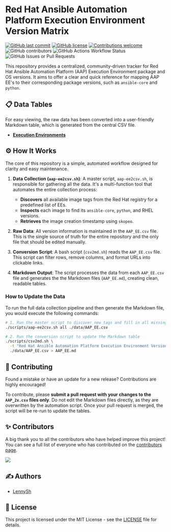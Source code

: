 # Red Hat Ansible Automation Platform Execution Environment Version Matrix

[![GitHub last commit](https://img.shields.io/github/last-commit/lennysh/aap-ee-version-matrix.svg)](https://github.com/lennysh/aap-ee-version-matrix/commits/main) [![GitHub license](https://img.shields.io/github/license/lennysh/aap-ee-version-matrix.svg)](https://github.com/lennysh/aap-ee-version-matrix/blob/main/LICENSE) [![Contributions welcome](https://img.shields.io/badge/contributions-welcome-brightgreen.svg)](https://github.com/lennysh/aap-ee-version-matrix/pulls) ![GitHub contributors](https://img.shields.io/github/contributors/lennysh/aap-ee-version-matrix) ![GitHub Actions Workflow Status](https://img.shields.io/github/actions/workflow/status/lennysh/aap-ee-version-matrix/update-md-table.yml) ![GitHub Issues or Pull Requests](https://img.shields.io/github/issues/lennysh/aap-ee-version-matrix)

This repository provides a centralized, community-driven tracker for Red Hat Ansible Automation Platform (AAP) Execution Environment package and OS versions. It aims to offer a clear and quick reference for mapping AAP EE's to their corresponding package versions, such as `ansible-core` and `python`.

## 📋 Data Tables

For easy viewing, the raw data has been converted into a user-friendly Markdown table, which is generated from the central CSV file.

* [**Execution Environments**](./AAP_EE.md)

## ⚙️ How It Works

The core of this repository is a simple, automated workflow designed for clarity and easy maintenance.

1.  **Data Collection (`aap-ee2csv.sh`)**: A master script, `aap-ee2csv.sh`, is responsible for gathering all the data. It's a multi-function tool that automates the entire collection process:
    * **Discovers** all available image tags from the Red Hat registry for a predefined list of EEs.
    * **Inspects** each image to find its `ansible-core`, `python`, and RHEL versions.
    * **Retrieves** the image creation timestamp using `skopeo`.

2.  **Raw Data**: All version information is maintained in the `AAP_EE.csv` file. This is the single source of truth for the entire repository and the only file that should be edited manually.

3.  **Conversion Script**: A bash script (`csv2md.sh`) reads the `AAP_EE.csv` file. This script can filter rows, remove columns, and format URLs into clickable links.

4.  **Markdown Output**: The script processes the data from each `AAP_EE.csv` file and generates the the Markdown files (`AAP_EE.md`), creating clean, readable tables.

### How to Update the Data

To run the full data collection pipeline and then generate the Markdown file, you would execute the following commands:

```bash
# 1. Run the master script to discover new tags and fill in all missing data
./scripts/aap-ee2csv.sh all ./data/AAP_EE.csv

# 2. Run the conversion script to update the Markdown table
./scripts/csv2md.sh \
  -t "Red Hat Ansible Automation Platform Execution Environment Version Matrix" \
  ./data/AAP_EE.csv > AAP_EE.md
```

## 🤝 Contributing

Found a mistake or have an update for a new release? Contributions are highly encouraged!

To contribute, please **submit a pull request with your changes to the `AAP_2x.csv` files only**. Do not edit the Markdown files directly, as they are overwritten by the automation script. Once your pull request is merged, the script will be re-run to update the tables.

## ✨ Contributors

A big thank you to all the contributors who have helped improve this project! You can see a full list of everyone who has contributed on the [contributors page](https://github.com/lennysh/aap-ee-version-matrix/graphs/contributors).

<a href = "https://github.com/lennysh/aap-ee-version-matrix/graphs/contributors">
  <img src = "https://contrib.rocks/image?repo=lennysh/aap-ee-version-matrix"/>
</a>

## ✍️ Authors

* [LennySh](https://github.com/lennysh)

## 📜 License

This project is licensed under the MIT License - see the [LICENSE](LICENSE) file for details.